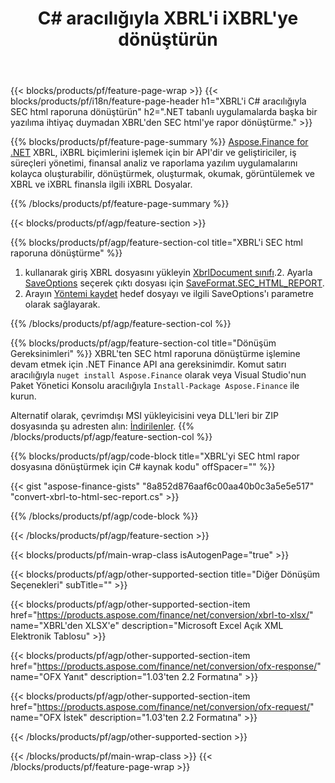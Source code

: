 ﻿---
title: C# aracılığıyla XBRL'i iXBRL'ye dönüştürün
description: XBRL - SEC html raporu C# dönüşümü için örnek kod. .NET tabanlı uygulamalarda toplu iş XBRL dosyalarının SEC html raporuna dönüştürülmesi için API örnek kodunu kullanın. 
url: /tr/net/conversion/xbrl-to-sec-html-report/
family: finance
platformtag: net
feature: convert
informat: XBRL
outformat: HTML
otherformats: XLSX
---
{{< blocks/products/pf/feature-page-wrap >}}
{{< blocks/products/pf/i18n/feature-page-header h1="XBRL\'i C# aracılığıyla SEC html raporuna dönüştürün" h2=".NET tabanlı uygulamalarda başka bir yazılıma ihtiyaç duymadan XBRL\'den SEC html\'ye rapor dönüştürme." >}}

{{% blocks/products/pf/feature-page-summary %}}
[Aspose.Finance for .NET](https://products.aspose.com/finance/net/) XBRL, iXBRL biçimlerini işlemek için bir API'dir ve geliştiriciler, iş süreçleri yönetimi, finansal analiz ve raporlama yazılım uygulamalarını kolayca oluşturabilir, dönüştürmek, oluşturmak, okumak, görüntülemek ve XBRL ve iXBRL finansla ilgili iXBRL Dosyalar. 

{{% /blocks/products/pf/feature-page-summary %}}

{{< blocks/products/pf/agp/feature-section >}}

{{% blocks/products/pf/agp/feature-section-col title="XBRL\'i SEC html raporuna dönüştürme" %}}
1. kullanarak giriş XBRL dosyasını yükleyin [XbrlDocument sınıfı](https://apireference.aspose.com/finance/net/aspose.finance.xbrl/xbrldocument).2. Ayarla [SaveOptions](https://apireference.aspose.com/finance/net/aspose.finance.xbrl/saveoptions) seçerek çıktı dosyası için [SaveFormat.SEC_HTML_REPORT](https://apireference.aspose.com/finance/net/aspose.finance.xbrl/saveformat).
3. Arayın [Yöntemi kaydet](https://apireference.aspose.com/finance/net/aspose.finance.xbrl.xbrldocument/save/methods/2) hedef dosyayı ve ilgili SaveOptions'ı parametre olarak sağlayarak.

{{% /blocks/products/pf/agp/feature-section-col %}}

{{% blocks/products/pf/agp/feature-section-col title="Dönüşüm Gereksinimleri" %}}
XBRL'ten SEC html raporuna dönüştürme işlemine devam etmek için .NET Finance API ana gereksinimdir. Komut satırı aracılığıyla ```nuget install Aspose.Finance``` olarak veya Visual Studio'nun Paket Yönetici Konsolu aracılığıyla ```Install-Package Aspose.Finance``` ile kurun.

Alternatif olarak, çevrimdışı MSI yükleyicisini veya DLL'leri bir ZIP dosyasında şu adresten alın: [İndirilenler](https://downloads.aspose.com/finance/net).
{{% /blocks/products/pf/agp/feature-section-col %}}

{{% blocks/products/pf/agp/code-block title="XBRL\'yi SEC html rapor dosyasına dönüştürmek için C# kaynak kodu" offSpacer="" %}}

{{< gist "aspose-finance-gists" "8a852d876aaf6c00aa40b0c3a5e5e517" "convert-xbrl-to-html-sec-report.cs" >}}

{{% /blocks/products/pf/agp/code-block %}}

{{< /blocks/products/pf/agp/feature-section >}}

{{< blocks/products/pf/main-wrap-class isAutogenPage="true" >}}

{{< blocks/products/pf/agp/other-supported-section title="Diğer Dönüşüm Seçenekleri" subTitle="" >}}

{{< blocks/products/pf/agp/other-supported-section-item href="https://products.aspose.com/finance/net/conversion/xbrl-to-xlsx/" name="XBRL\'den XLSX\'e" description="Microsoft Excel Açık XML Elektronik Tablosu" >}}

{{< blocks/products/pf/agp/other-supported-section-item href="https://products.aspose.com/finance/net/conversion/ofx-response/" name="OFX Yanıt" description="1.03\'ten 2.2 Formatına" >}}

{{< blocks/products/pf/agp/other-supported-section-item href="https://products.aspose.com/finance/net/conversion/ofx-request/" name="OFX İstek" description="1.03\'ten 2.2 Formatına" >}}

{{< /blocks/products/pf/agp/other-supported-section >}}

{{< /blocks/products/pf/main-wrap-class >}}
{{< /blocks/products/pf/feature-page-wrap >}}